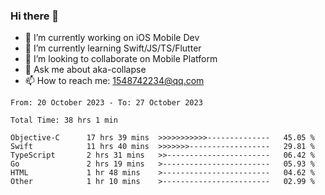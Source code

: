 ### Hi there 👋

<!--
**AkaShark/AkaShark** is a ✨ _special_ ✨ repository because its `README.md` (this file) appears on your GitHub profile.

Here are some ideas to get you started:
-->

- 🔭 I’m currently working on iOS Mobile Dev
- 🌱 I’m currently learning Swift/JS/TS/Flutter
- 👯 I’m looking to collaborate on Mobile Platform 
- 💬 Ask me about aka-collapse
- 📫 How to reach me: 1548742234@qq.com


<!--START_SECTION:waka-->

```all_time
From: 20 October 2023 - To: 27 October 2023

Total Time: 38 hrs 1 min

Objective-C      17 hrs 39 mins  >>>>>>>>>>>--------------   45.05 %
Swift            11 hrs 40 mins  >>>>>>>------------------   29.81 %
TypeScript       2 hrs 31 mins   >>-----------------------   06.42 %
Go               2 hrs 19 mins   >------------------------   05.93 %
HTML             1 hr 48 mins    >------------------------   04.62 %
Other            1 hr 10 mins    >------------------------   02.99 %
```

<!--END_SECTION:waka-->

<!-- 
[![Anurag's github stats](https://github-readme-stats.vercel.app/api?username=AkaShark&show_icons=true&theme=radical)](https://github.com/anuraghazra/github-readme-stats)

[![Top Langs](https://github-readme-stats.vercel.app/api/top-langs/?username=AkaShark&layout=compact)](https://github.com/anuraghazra/github-readme-stats)
-->
